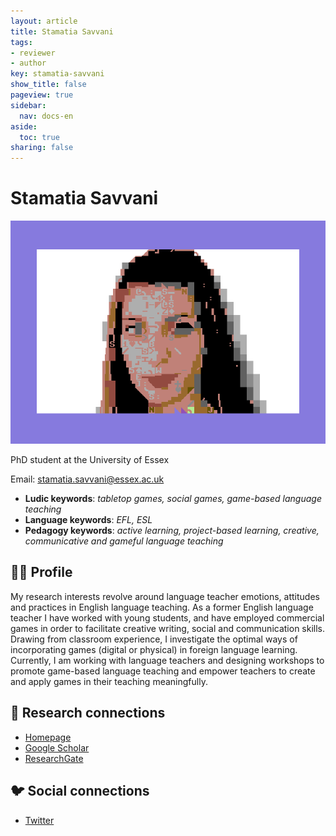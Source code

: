 ```yaml
---
layout: article
title: Stamatia Savvani
tags:
- reviewer
- author
key: stamatia-savvani
show_title: false
pageview: true
sidebar:
  nav: docs-en
aside:
  toc: true
sharing: false
---
```


# Stamatia Savvani

<div class="card">
  <div class="card__image">
    <img class="image" src="/assets/images/llp-tia.png"/>
    <div class="overlay overlay--bottom">
    </div>
  </div>
</div>

PhD student at the University of Essex

Email: [stamatia.savvani@essex.ac.uk](mailto:stamatia.savvani@essex.ac.uk)

- **Ludic keywords**: *tabletop games, social games, game-based language teaching*
- **Language keywords**: *EFL, ESL*
- **Pedagogy keywords**: *active learning, project-based learning, creative, communicative and gameful language teaching*

<!--more-->

## 👨‍🏫 Profile

My research interests revolve around language teacher emotions, attitudes and practices in English language teaching. As a former English language teacher I have worked with young students, and have employed commercial games in order to facilitate creative writing, social and communication skills. Drawing from classroom experience, I investigate the optimal ways of incorporating games (digital or physical) in foreign language learning.  Currently, I am working with language teachers and designing workshops to promote game-based language teaching and empower teachers to create and apply games in their teaching meaningfully.

## 🧪 Research connections

- [Homepage](https://stamatia.savvani.wordpress.com)
- [Google Scholar](https://scholar.google.com/citations?hl=en&user=xyBcVIcAAAAJ)
- [ResearchGate](https://www.researchgate.net/profile/Stamatia_Savvani)

## 🐦 Social connections

- [Twitter](https://www.twitter.com/tiasavani)